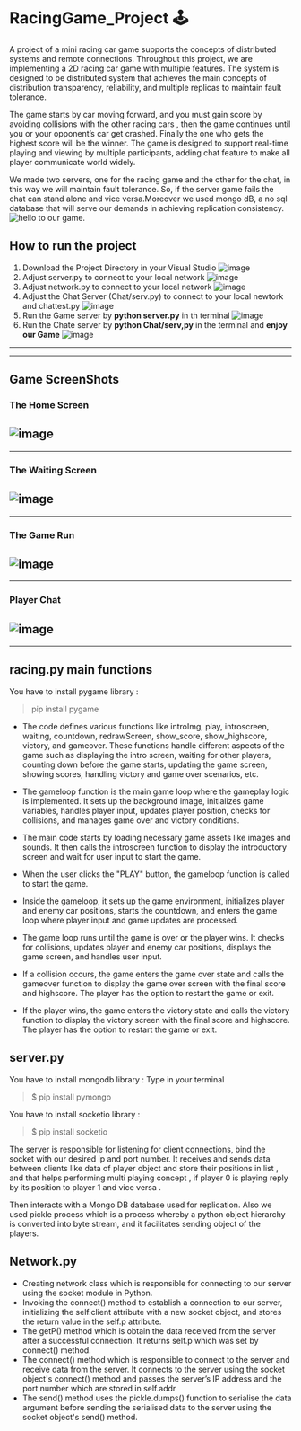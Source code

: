 
# RacingGame_Project 🕹️

A project of a mini racing car game supports the concepts of distributed systems and remote connections.
Throughout this project, we are implementing a 2D racing car game with multiple features.
The system is designed to be distributed system that achieves the main concepts of distribution transparency, reliability, and multiple replicas to maintain fault tolerance.

The game starts by car moving forward, and you must gain score by avoiding collisions with the other racing cars , then the game continues until you or your opponent’s car get crashed. Finally the one who gets the highest score will be the winner.
The game is designed to support real-time playing and viewing by multiple participants, adding chat feature to make all player communicate world widely.

We made two servers, one for the racing game and the other for the chat, in this way we will maintain fault tolerance. So, if the server game fails the chat can stand alone and vice versa.Moreover we used mongo dB, a no sql database that will serve our demands in achieving replication consistency.
![hello to our game.](https://drive.google.com/file/d/1TWDSudZXq6VnW7k5M5lY_T863IuMEsdM/view)

## How to run the project
1) Download the Project Directory in your Visual Studio
![image](https://github.com/Shaimaa-moh/Distributed_Project/assets/67200068/d69f6b58-fbb2-4101-bcc0-bce96810bd3d)
2) Adjust server.py to connect to your local network
![image](https://github.com/Shaimaa-moh/Distributed_Project/assets/67200068/9e264752-e9c7-43b9-9091-64348be01272)
3) Adjust network.py to connect to your local network
![image](https://github.com/Shaimaa-moh/Distributed_Project/assets/67200068/b37d5afd-d158-40bc-8a35-820f308ef58e)
4) Adjust the Chat Server (Chat/serv.py) to connect to your local newtork and chattest.py
![image](https://github.com/Shaimaa-moh/Distributed_Project/assets/67200068/29c8e80f-d11a-4076-b884-ec9bc238ffbc)
5) Run the Game server by **python server.py** in th terminal
![image](https://github.com/Shaimaa-moh/Distributed_Project/assets/67200068/ee4109f3-095d-4753-81ba-2fce5c8992a9)
6) Run the Chate server by **python Chat/serv,py** in the terminal and **enjoy our Game**
![image](https://github.com/Shaimaa-moh/Distributed_Project/assets/67200068/6ab02c58-5714-4978-8e46-469b71515a82)

---
---



## Game ScreenShots
### The Home Screen
![image](https://github.com/Shaimaa-moh/Distributed_Project/assets/67200068/83374a2c-0462-4b11-8c5c-fd4d4a882a8a)
---
---
### The Waiting Screen
![image](https://github.com/Shaimaa-moh/Distributed_Project/assets/67200068/9f69902b-397e-47d6-a400-8c600e22f489)
---
---
### The Game Run
![image](https://github.com/Shaimaa-moh/Distributed_Project/assets/67200068/161d37f2-24a9-4cef-ba1c-b682e46069fc)
---
---
### Player Chat
![image](https://github.com/Shaimaa-moh/Distributed_Project/assets/67200068/228fb288-5676-4b09-9e36-dc9d39b34fa8)
---
---





## racing.py main functions
You have to install pygame library :
> pip install pygame

- The code defines various functions like introImg, play, introscreen, waiting, countdown, redrawScreen, show_score, show_highscore, victory, and gameover. These functions handle different aspects of the game such as displaying the intro screen, waiting for other players, counting down before the game starts, updating the game screen, showing scores, handling victory and game over scenarios, etc.
   
- The gameloop function is the main game loop where the gameplay logic is implemented. It sets up the background image, initializes game variables, handles player input, updates player position, checks for collisions, and manages game over and victory conditions.
   
- The main code starts by loading necessary game assets like images and sounds. It then calls the introscreen function to display the introductory screen and wait for user input to start the game.
   
- When the user clicks the "PLAY" button, the gameloop function is called to start the game.
   
- Inside the gameloop, it sets up the game environment, initializes player and enemy car positions, starts the countdown, and enters the game loop where player input and game updates are processed.
   
- The game loop runs until the game is over or the player wins. It checks for collisions, updates player and enemy car positions, displays the game screen, and handles user input.
    
- If a collision occurs, the game enters the game over state and calls the gameover function to display the game over screen with the final score and highscore. The player has the option to restart the game or exit.
    
- If the player wins, the game enters the victory state and calls the victory function to display the victory screen with the final score and highscore. The player has the option to restart the game or exit.
   
## server.py
You have to install mongodb library :
Type in your terminal 
> $ pip install pymongo 

You have to install socketio library :
> $ pip install socketio

The server is responsible for listening for client connections, bind the socket with our desired ip and port number. It receives and sends data between clients like data of player object and store their positions in list , and that helps performing multi playing concept , if player  0  is playing reply  by  its position to player 1  and vice versa .

Then interacts with a Mongo DB database used for replication. Also we used pickle process which is a process whereby a python object hierarchy is converted into byte stream, and it facilitates sending object of the players.
 
## Network.py
- Creating network class which is responsible for connecting to our server using the socket module in Python.
- Invoking the connect() method to establish a connection to our server, initializing the self.client attribute with a new socket object, and stores the return value in the self.p attribute.
- The getP() method which is obtain the data received from the server after a successful connection. It returns self.p which was set by connect() method.
- The connect() method which is responsible to connect to the server and receive data from the server. It connects to the server using the socket object's connect() method and passes the server’s IP address and the port number which are stored in self.addr
- The send() method uses the pickle.dumps() function to serialise the data argument before sending the serialised data to the server using the socket object's send() method.
  

